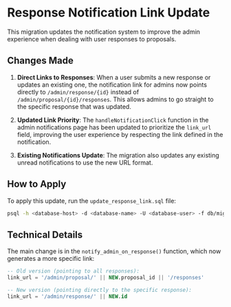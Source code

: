 # Response Notification Link Update

This migration updates the notification system to improve the admin experience when dealing with user responses to proposals.

## Changes Made

1. **Direct Links to Responses**: When a user submits a new response or updates an existing one, the notification link for admins now points directly to `/admin/response/{id}` instead of `/admin/proposal/{id}/responses`. This allows admins to go straight to the specific response that was updated.

2. **Updated Link Priority**: The `handleNotificationClick` function in the admin notifications page has been updated to prioritize the `link_url` field, improving the user experience by respecting the link defined in the notification.

3. **Existing Notifications Update**: The migration also updates any existing unread notifications to use the new URL format.

## How to Apply

To apply this update, run the `update_response_link.sql` file:

```bash
psql -h <database-host> -d <database-name> -U <database-user> -f db/migrations/update_response_link.sql
```

## Technical Details

The main change is in the `notify_admin_on_response()` function, which now generates a more specific link:

```sql
-- Old version (pointing to all responses):
link_url = '/admin/proposal/' || NEW.proposal_id || '/responses'

-- New version (pointing directly to the specific response):
link_url = '/admin/response/' || NEW.id
``` 